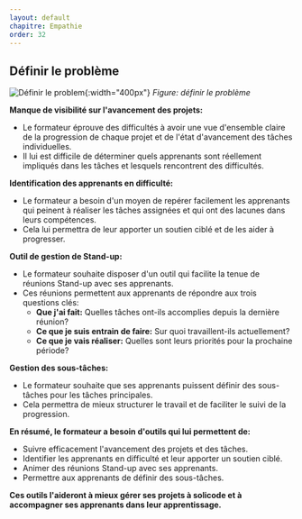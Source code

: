 ```yaml
---
layout: default
chapitre: Empathie
order: 32
---
```


## Définir le problème

![Définir le problem](/prototype/besoin/images/problem.jpg){:width="400px"}
*Figure: définir le problème*

<!-- note -->

**Manque de visibilité sur l'avancement des projets:**

* Le formateur éprouve des difficultés à avoir une vue d'ensemble claire de la progression de chaque projet et de l'état d'avancement des tâches individuelles.
* Il lui est difficile de déterminer quels apprenants sont réellement impliqués dans les tâches et lesquels rencontrent des difficultés.

**Identification des apprenants en difficulté:**

* Le formateur a besoin d'un moyen de repérer facilement les apprenants qui peinent à réaliser les tâches assignées et qui ont des lacunes dans leurs compétences.
* Cela lui permettra de leur apporter un soutien ciblé et de les aider à progresser.

**Outil de gestion de Stand-up:**

* Le formateur souhaite disposer d'un outil qui facilite la tenue de réunions Stand-up avec ses apprenants.
* Ces réunions permettent aux apprenants de répondre aux trois questions clés:
    * **Que j'ai fait:** Quelles tâches ont-ils accomplies depuis la dernière réunion?
    * **Ce que je suis entrain de faire:** Sur quoi travaillent-ils actuellement?
    * **Ce que je vais réaliser:** Quelles sont leurs priorités pour la prochaine période?

**Gestion des sous-tâches:**

* Le formateur souhaite que ses apprenants puissent définir des sous-tâches pour les tâches principales.
* Cela permettra de mieux structurer le travail et de faciliter le suivi de la progression.

**En résumé, le formateur a besoin d'outils qui lui permettent de:**

* Suivre efficacement l'avancement des projets et des tâches.
* Identifier les apprenants en difficulté et leur apporter un soutien ciblé.
* Animer des réunions Stand-up avec ses apprenants.
* Permettre aux apprenants de définir des sous-tâches.

**Ces outils l'aideront à mieux gérer ses projets à solicode et à accompagner ses apprenants dans leur apprentissage.**


<!-- new slide -->
